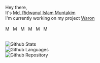 Hey there,
<br/>
It's [Md. Ridwanul Islam Muntakim](https://www.github.com/theridwanul)
<br/>
I'm currently working on my project [Waron](https://www.github.com/theridwanul/Waron)
<br/>
<br/>
    <a href="https://www.facebook.com/theridwanul">
<img src="https://i.postimg.cc/mkrJCN7t/facebook.png" alt="Md. Ridwanul Islam Muntakim" align="left" width="16px"/>
</a>
 <a href="https://www.twitter.com/theridwanul">
<img src="https://i.postimg.cc/ht3Rvywz/twitter.png" alt="Md. Ridwanul Islam Muntakim" align="left" width="16px" style="margin-left:5px"/>
</a>
 <a href="https://www.instagram.com/theridwanul">
<img src="https://i.postimg.cc/NF4mkHqV/instagram.png" alt="Md. Ridwanul Islam Muntakim" align="left" width="16px" style="margin-left:5px"/>
</a>
 <a href="https://www.linkedin.com/in/theridwanul">
<img src="https://i.postimg.cc/j5RjQkxx/linkedin.png" alt="Md. Ridwanul Islam Muntakim" align="left" width="16px" style="margin-left:5px"/>
</a>
 <a href="https://www.youtube.com/channel/UCjoSXq_wRK1U9uwiv3fXFkQ">
<img src="https://i.postimg.cc/GpjRrFY9/youtube.png" alt="Md. Ridwanul Islam Muntakim" align="left" width="16px" style="margin-left:5px"/>
</a>
 <a href="https://www.reddit.com/user/theridwanul">
<img src="https://i.postimg.cc/T3f0WgFr/reddit.png" alt="Md. Ridwanul Islam Muntakim" align="left" width="16px" style="margin-left:5px"/>
</a>
<br/>
<br/>
<p>
<img src="https://github-readme-stats.vercel.app/api?username=theridwanul&theme=react" alt="Github Stats"/>
<br/>
<img src="https://github-readme-stats.vercel.app/api/top-langs/?username=theridwanul&theme=chartreuse-dark&layout=compact" alt="Github Languages"/>
<br/>
<img src="https://github-readme-stats.vercel.app/api/pin/?username=theridwanul&repo=waron&show_owner=theridwanul&theme=highcontrast" alt="Github Repository"/>
</p>